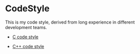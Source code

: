 # CodeStyle

This is my code style, derived from long experience in different development teams.

- [C code style](./C_CodeStyle.md)

- [C++ code style](./CPP_CodeStyle.md)


